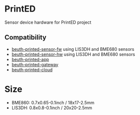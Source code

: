 # PrintED

Sensor device hardware for PrintED project

## Compatibility

- [beuth-printed-sensor-fw](https://github.com/pdt590/beuth-printed-sensor-fw) using LIS3DH and BME680 sensors
- [beuth-printed-sensor-hw](https://github.com/pdt590/beuth-printed-sensor-hw) using LIS3DH and BME680 sensors
- [beuth-printed-app](https://github.com/pdt590/beuth-printed-app)
- [beuth-printed-gateway](https://github.com/pdt590/beuth-printed-gateway)
- [beuth-printed-cloud](https://github.com/pdt590/beuth-printed-cloud)

# Size

- BME860: 0.7x0.65-0.1inch / 18x17-2.5mm
- LIS3DH: 0.8x0.8-0.1inch / 20x20-2.5mm
